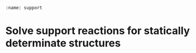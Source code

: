 ```{index} Support reactions
:name: support
```
# Solve support reactions for statically determinate structures

```{tableofcontents}
```
